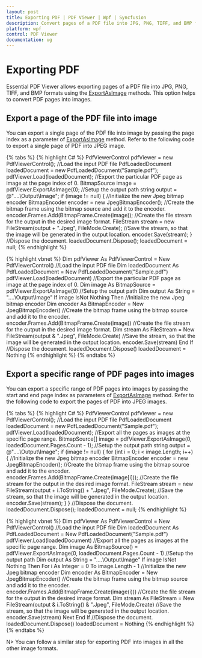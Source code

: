```yaml
---
layout: post
title: Exporting PDF | PDF Viewer | Wpf | Syncfusion
description: Convert pages of a PDF file into JPG, PNG, TIFF, and BMP formats using PDF Viewer WPF. The scaler exportation comes with the customization of dimension and DPI. 
platform: wpf
control: PDF Viewer
documentation: ug
---
```


# Exporting PDF

Essential PDF Viewer allows exporting pages of a PDF file into JPG, PNG, TIFF, and BMP formats using the [ExportAsImage](https://help.syncfusion.com/cr/cref_files/wpf/Syncfusion.PdfViewer.WPF~Syncfusion.Windows.PdfViewer.PdfViewerControl~ExportAsImage.html) methods. This option helps to convert PDF pages into images.

## Export a page of the PDF file into image

You can export a single page of the PDF file into image by passing the page index as a parameter of [ExportAsImage](https://help.syncfusion.com/cr/cref_files/wpf/Syncfusion.PdfViewer.WPF~Syncfusion.Windows.PdfViewer.PdfViewerControl~ExportAsImage(Int32).html) method. Refer to the following code to export a single page of PDF into JPEG image.

{% tabs %}
{% highlight C# %}
PdfViewerControl pdfViewer = new PdfViewerControl();
//Load the input PDF file
PdfLoadedDocument loadedDocument = new PdfLoadedDocument("Sample.pdf");
pdfViewer.Load(loadedDocument);
//Export the particular PDF page as image at the page index of 0.
BitmapSource image = pdfViewer.ExportAsImage(0);
//Setup the output path
string output = @"..\..\Output\Image";
if (image != null)
{
//Initialize the new Jpeg bitmap encoder
BitmapEncoder encoder = new JpegBitmapEncoder();
//Create the bitmap frame using the bitmap source and add it to the encoder.
encoder.Frames.Add(BitmapFrame.Create(image));
//Create the file stream for the output in the desired image format.
FileStream stream = new FileStream(output + ".Jpeg", FileMode.Create);
//Save the stream, so that the image will be generated in the output location.
encoder.Save(stream);
}
//Dispose the document.
loadedDocument.Dispose();
loadedDocument = null;
{% endhighlight %}

{% highlight vbnet %}
Dim pdfViewer As PdfViewerControl = New PdfViewerControl()
//Load the input PDF file
Dim loadedDocument As PdfLoadedDocument = New PdfLoadedDocument("Sample.pdf")
pdfViewer.Load(loadedDocument)
//Export the particular PDF page as image at the page index of 0.
Dim image As BitmapSource = pdfViewer.ExportAsImage(0)
//Setup the output path
Dim output As String = "..\..\Output\Image"
If image IsNot Nothing Then
//Initialize the new Jpeg bitmap encoder
Dim encoder As BitmapEncoder = New JpegBitmapEncoder()
//Create the bitmap frame using the bitmap source and add it to the encoder.
encoder.Frames.Add(BitmapFrame.Create(image))
//Create the file stream for the output in the desired image format.
Dim stream As FileStream = New FileStream(output & ".Jpeg", FileMode.Create)
//Save the stream, so that the image will be generated in the output location.
encoder.Save(stream)
End If
//Dispose the document.
loadedDocument.Dispose()
loadedDocument = Nothing
{% endhighlight %}
{% endtabs %}

## Export a specific range of PDF pages into images

You can export a specific range of PDF pages into images by passing the start and end page index as parameters of [ExportAsImage](https://help.syncfusion.com/cr/cref_files/wpf/Syncfusion.PdfViewer.WPF~Syncfusion.Windows.PdfViewer.PdfViewerControl~ExportAsImage(Int32,Int32).html) method. Refer to the following code to export the pages of PDF into JPEG images.

{% tabs %}
{% highlight C# %}
PdfViewerControl pdfViewer = new PdfViewerControl();
//Load the input PDF file
PdfLoadedDocument loadedDocument = new PdfLoadedDocument("Sample.pdf");
pdfViewer.Load(loadedDocument);
//Export all the pages as images at the specific page range.
BitmapSource[] image = pdfViewer.ExportAsImage(0, loadedDocument.Pages.Count - 1);
//Setup the output path
string output = @"..\..\Output\Image";
if (image != null)
{
for (int i = 0; i < image.Length; i++)
{
//Initialize the new Jpeg bitmap encoder
BitmapEncoder encoder = new JpegBitmapEncoder();
//Create the bitmap frame using the bitmap source and add it to the encoder.
encoder.Frames.Add(BitmapFrame.Create(image[i]));
//Create the file stream for the output in the desired image format.
FileStream stream = new FileStream(output + i.ToString() + ".Jpeg", FileMode.Create);
//Save the stream, so that the image will be generated in the output location.
encoder.Save(stream);
}
}
//Dispose the document.
loadedDocument.Dispose();
loadedDocument = null;
{% endhighlight %}

{% highlight vbnet %}
Dim pdfViewer As PdfViewerControl = New PdfViewerControl()
//Load the input PDF file
Dim loadedDocument As PdfLoadedDocument = New PdfLoadedDocument("Sample.pdf")
pdfViewer.Load(loadedDocument)
//Export all the pages as images at the specific page range.
Dim image As BitmapSource() = pdfViewer.ExportAsImage(0, loadedDocument.Pages.Count - 1)
//Setup the output path
Dim output As String = "..\..\Output\Image"
If image IsNot Nothing Then
For i As Integer = 0 To image.Length - 1
//Initialize the new Jpeg bitmap encoder
Dim encoder As BitmapEncoder = New JpegBitmapEncoder()
//Create the bitmap frame using the bitmap source and add it to the encoder.
encoder.Frames.Add(BitmapFrame.Create(image(i)))
//Create the file stream for the output in the desired image format.
Dim stream As FileStream = New FileStream(output & i.ToString() & ".Jpeg", FileMode.Create)
//Save the stream, so that the image will be generated in the output location.
encoder.Save(stream)
Next
End If
//Dispose the document.
loadedDocument.Dispose()
loadedDocument = Nothing
{% endhighlight %}
{% endtabs %}

N> You can follow a similar step for exporting PDF into images in all the other image formats.